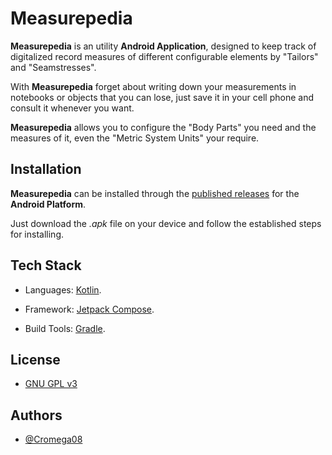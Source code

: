 # Measurepedia

**Measurepedia** is an utility **Android Application**, designed to keep track of digitalized record measures of different configurable elements by "Tailors" and "Seamstresses".

With **Measurepedia** forget about writing down your measurements in notebooks or objects that you can lose, just save it in your cell phone and consult it whenever you want.

**Measurepedia** allows you to configure the "Body Parts" you need and the measures of it, even the "Metric System Units" your require.

## Installation

**Measurepedia** can be installed through the [published releases](https://github.com/cromega08/Light-Out---Another-One/releases) for the **Android Platform**.

Just download the _.apk_ file on your device and follow the established steps for installing.

## Tech Stack

- Languages: [Kotlin](https://kotlinlang.org).

- Framework: [Jetpack Compose](https://developer.android.com/compose).

- Build Tools: [Gradle](https://gradle.org).

## License

- [GNU GPL v3](https://choosealicense.com/licenses/gpl-3.0/)

## Authors

- [@Cromega08](https://www.github.com/Cromega08)
